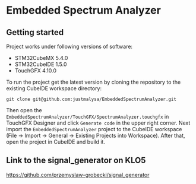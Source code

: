 # Embedded Spectrum Analyzer

## Getting started

Project works under following versions of software:
- STM32CubeMX 5.4.0
- STM32CubeIDE 1.5.0
- TouchGFX 4.10.0

To run the project get the latest version by cloning
the repository to the existing CubeIDE workspace directory: 
```
git clone git@github.com:justmalysa/EmbeddedSpectrumAnalyzer.git
```
Then open the `EmbeddedSpectrumAnalyzer/TouchGFX/SpectrumAnalyzer.touchgfx` 
in TouchGFX Designer and click `Generate code` in the upper right corner.
Next import the `EmbeddedSpectrumAnalyzer` project to the CubeIDE workspace
(File -> Import -> General -> Existing Projects into Workspace).
After that, open the project in CubeIDE and build it.


## Link to the signal_generator on KLO5
https://github.com/przemyslaw-grobecki/signal_generator
